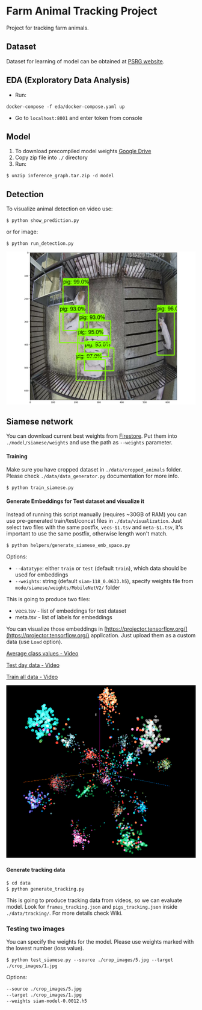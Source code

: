 # Farm Animal Tracking Project

Project for tracking farm animals.

## Dataset

Dataset for learning of model can be obtained at [PSRG website](http://psrg.unl.edu/Projects/Details/12-Animal-Tracking).

## EDA (Exploratory Data Analysis)

- Run:
```shell
docker-compose -f eda/docker-compose.yaml up
```
- Go to `localhost:8001` and enter token from console

## Model

1. To download precompiled model weights [Google Drive](https://drive.google.com/file/d/1OCkqrhT4LPlL4omqDQiw0_XzJ2J77F4n/view?usp=sharing)
1. Copy zip file into `./` directory
1. Run:

```
$ unzip inference_graph.tar.zip -d model
```

## Detection

To visualize animal detection on video use:
```
$ python show_prediction.py
```
or for image:
```
$ python run_detection.py
```

![](assets/prediction.png)

## Siamese network

You can download current best weights from [Firestore](https://firebasestorage.googleapis.com/v0/b/fat-farm-animal-tracking.appspot.com/o/siam-model-0.0012.h5?alt=media&token=ba006953-81f2-4c4a-bdfb-02607df12d7e). Put them into `./model/siamese/weights` and use the path as `--weights` parameter.

#### Training

Make sure you have cropped dataset in `./data/cropped_animals` folder. Please check `./data/data_generator.py` documentation for more info.

```
$ python train_siamese.py
```

#### Generate Embeddings for Test dataset and visualize it

Instead of running this script manually (requires ~30GB of RAM) you can use pre-generated train/test/concat files in `./data/visualization`. Just select two files with the same postfix, `vecs-$1.tsv` and `meta-$1.tsv`, it's important to use the same postfix, otherwise length won't match.

```
$ python helpers/generate_siamese_emb_space.py
```

Options:
- `--datatype`: either `train` or `test` (default `train`), which data should be used for embeddings
- `--weights`: string (default `siam-118_0.0633.h5`), specify weights file from `mode/siamese/weights/MobileNetV2/` folder

This is going to produce two files:

- vecs.tsv - list of embeddings for test dataset
- meta.tsv - list of labels for embeddings

You can visualize those embeddings in [https://projector.tensorflow.org/](https://projector.tensorflow.org/) application. Just upload them as a custom data (use `Load` option).

[Average class values - Video](https://www.youtube.com/watch?v=6tjhW4eeVeM)

[Test day data - Video](https://www.youtube.com/watch?v=cW8t12XKssk)

[Train all data - Video](https://www.youtube.com/watch?v=aI6wRRZhFks)

![](assets/emb-space.png)

#### Generate tracking data

```
$ cd data
$ python generate_tracking.py
```

This is going to produce tracking data from videos, so we can evaluate model. Look for `frames_tracking.json` and `pigs_tracking.json` inside `./data/tracking/`. For more details check Wiki.


### Testing two images

You can specify the weights for the model. Please use weights marked with the lowest number (loss value).

```
$ python test_siamese.py --source ./crop_images/5.jpg --target ./crop_images/1.jpg
```

Options:
```
--source ./crop_images/5.jpg
--target ./crop_images/1.jpg
--weights siam-model-0.0012.h5
```

